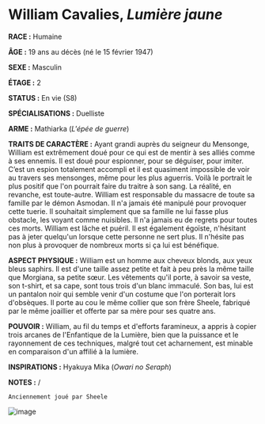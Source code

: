 # William Cavalies, *Lumière jaune*

**RACE :** Humaine

**ÂGE :** 19 ans au décès (né le 15 février 1947)

**SEXE :** Masculin

**ÉTAGE :** 2

**STATUS :** En vie (S8)

**SPÉCIALISATIONS :** Duelliste

**ARME :** Mathiarka (*L'épée de guerre*)

**TRAITS DE CARACTÈRE :** Ayant grandi auprès du seigneur du Mensonge, William est extrêmement doué pour ce qui est de mentir à ses alliés comme à ses ennemis. Il est doué pour espionner, pour se déguiser, pour imiter. C’est un espion totalement accompli et il est quasiment impossible de voir au travers ses mensonges, même pour les plus aguerris. Voilà le portrait le plus positif que l'on pourrait faire du traitre à son sang. La réalité, en revanche, est toute-autre. William est responsable du massacre de toute sa famille par le démon Asmodan. Il n'a jamais été manipulé pour provoquer cette tuerie. Il souhaitait simplement que sa famille ne lui fasse plus obstacle, les voyant comme nuisibles. Il n'a jamais eu de regrets pour toutes ces morts. William est lâche et puéril. Il est également égoïste, n'hésitant pas à jeter quelqu'un lorsque cette personne ne sert plus. Il n'hésite pas non plus à provoquer de nombreux morts si ça lui est bénéfique.

**ASPECT PHYSIQUE :** William est un homme aux cheveux blonds, aux yeux bleus saphirs. Il est d'une taille assez petite et fait à peu près la même taille que Morgiana, sa petite sœur. Les vêtements qu'il porte, à savoir sa veste, son t-shirt, et sa cape, sont tous trois d'un blanc immaculé.  Son bas, lui est un pantalon noir qui semble venir d'un costume que l'on porterait lors d'obsèques. Il porte au cou le même collier que son frère Sheele, fabriqué par le même joaillier et offerte par sa mère pour ses quatre ans.

**POUVOIR :** William, au fil du temps et d'efforts faramineux, a appris à copier trois arcanes de l'Enfantique de la Lumière, bien que la puissance et le rayonnement de ces techniques, malgré tout cet acharnement, est minable en comparaison d'un affilié à la lumière.

**INSPIRATIONS :** Hyakuya Mika (*Owari no Seraph*)

**NOTES :** /

`Anciennement joué par Sheele`

![image](https://enyxia.alkanife.fr/images/characters/william.png)
